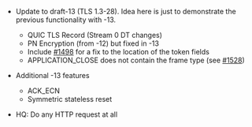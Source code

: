 * Update to draft-13 (TLS 1.3-28). Idea here is just to demonstrate the previous functionality with -13. 
  * QUIC TLS Record (Stream 0 DT changes)
  * PN Encryption (from -12) but fixed in -13
  * Include [#1498](https://github.com/quicwg/base-drafts/pull/1498) for a fix to the location of the token fields
  * APPLICATION_CLOSE does not contain the frame type (see [#1528](https://github.com/quicwg/base-drafts/pull/1528))

* Additional -13 features
  * ACK_ECN
  * Symmetric stateless reset

* HQ: Do any HTTP request at all

